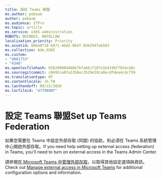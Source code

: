 ```yaml
---
title: 設定 Teams 聯盟
ms.author: pebaum
author: pebaum
ms.audience: ITPro
ms.topic: article
ms.service: o365-administration
ROBOTS: NOINDEX, NOFOLLOW
localization_priority: Priority
ms.assetid: 686e8f18-b871-4dd2-864f-8562947ab583
ms.collection: Adm_O365
ms.custom:
- "9001733"
- "4340"
ms.openlocfilehash: 03628008448867b7a66cf207a1b419bf7b54c48c
ms.sourcegitcommit: c6692ce0fa1358ec3529e59ca0ecdfdea4cdc759
ms.translationtype: HT
ms.contentlocale: zh-TW
ms.lasthandoff: 09/15/2020
ms.locfileid: "47798907"
---
```

# <a name="set-up-teams-federation"></a><span data-ttu-id="2818d-102">設定 Teams 聯盟</span><span class="sxs-lookup"><span data-stu-id="2818d-102">Set up Teams Federation</span></span>

<span data-ttu-id="2818d-103">如果您需要在 Teams 中設定外部存取 (同盟) 的協助，則必須在 Teams 系統管理中心開啟外部存取。</span><span class="sxs-lookup"><span data-stu-id="2818d-103">If you need help setting up external access (federation) in Teams, you'll need to turn on external access in the Teams Admin Center.</span></span>

<span data-ttu-id="2818d-104">請參閱[在 Microsoft Teams 中管理外部存取](https://docs.microsoft.com/microsoftteams/manage-external-access)，以取得其他設定選項與資訊。</span><span class="sxs-lookup"><span data-stu-id="2818d-104">Check out [Manage external access in Microsoft Teams](https://docs.microsoft.com/microsoftteams/manage-external-access) for additional configuration options and information.</span></span>
